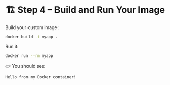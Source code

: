 # 🏗️ Step 4 – Build and Run Your Image

Build your custom image:

```bash
docker build -t myapp .
```

Run it:

```bash
docker run --rm myapp
```

👉 You should see:

```
Hello from my Docker container!
```
